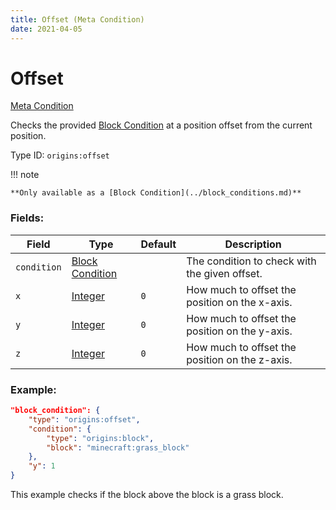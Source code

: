 ```yaml
---
title: Offset (Meta Condition)
date: 2021-04-05
---
```


# Offset

[Meta Condition](../meta_conditions.md)

Checks the provided [Block Condition](../block_conditions.md) at a position offset from the current position.

Type ID: `origins:offset`

!!! note

    **Only available as a [Block Condition](../block_conditions.md)**

### Fields:

Field  | Type | Default | Description
-------|------|---------|-------------
`condition` | [Block Condition](../block_conditions.md) | | The condition to check with the given offset.
`x` | [Integer](../data_types/integer.md) | `0` |  How much to offset the position on the x-axis.
`y` | [Integer](../data_types/integer.md) | `0` |  How much to offset the position on the y-axis.
`z` | [Integer](../data_types/integer.md) | `0` |  How much to offset the position on the z-axis.

### Example:
```json
"block_condition": {
    "type": "origins:offset",
    "condition": {
        "type": "origins:block",
        "block": "minecraft:grass_block"
    },
    "y": 1
}
```
This example checks if the block above the block is a grass block.
